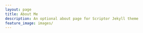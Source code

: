 ```yaml
---
layout: page
title: About Me
description: An optional about page for Scriptor Jekyll theme
feature_image: images/
---
```



